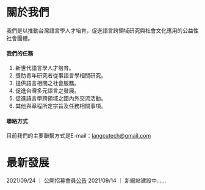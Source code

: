# 關於我們
我們是以推動台灣語言學人才培育，促進語言跨領域研究與社會文化應用的公益性社會團體。

#### 我們的任務

1. 新世代語言學人才培育。
2. 獎助青年研究者從事語言學相關研究。
3. 提供語言相關之社會服務。
4. 促進台灣多元語言之發展。
5. 促進語言學跨領域之國內外交流活動。
6. 其他與章程所定宗旨及任務相關事項。

#### 聯絡方式
目前我們的主要聯繫方式是E-mail：langcutech@gmail.com

# 最新發展

2021/09/24 ｜ 公開招募會員[公告](/公開招募會員公告.pdf)
2021/09/14 ｜ 新網站建設中......


